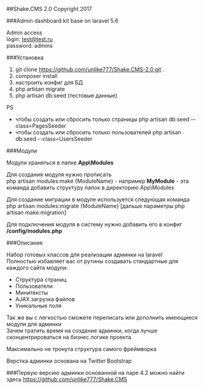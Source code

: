 ##Shake.CMS 2.0 Copyright 2017

###Admin dashboard kit base on laravel 5.6

Admin access  
login: test@test.ru  
password: admins 

###Установка

1. git clone https://github.com/unlike777/Shake.CMS-2.0.git .
2. composer install
3. настроить конфиг для БД
4. php artisan migrate
5. php artisan db:seed (тестовые данные)

PS
+ чтобы создать или сбросить только страницы php artisan db:seed --class=PagesSeeder
+ чтобы создать или сбросить только пользователей php artisan db:seed --class=UsersSeeder

###Модули

Модули храняться в папке **App\Modules**  
  
Для создания модуля нужно прописать  
php artisan modules:make {ModuleName} - например **MyModule** - эта команда добавить структуру папок в директорию App\Modules  
  
Для создание миграции в модуле используется следующая команда  
php artisan modules:migrate {ModuleName} [дальше параметры php artisan make:migration]  
  
Для подключения модуля в систему нужно добавить его в конфиг **/config/modules.php**  
  
###Описание

Набор готовых классов для реализации админки на laravel  
Полностью избавляет вас от рутины создавать стандартные для каждого сайта модули:
* Структура страниц
* Пользователи
* Минитексты
* AJAX загрузка файлов
* Уникальные поля

Так же вы с легкостью сможете переписать или дополнить имеющиеся модули для админки  
Зачем тратить время на создание админки, когда лучше сконцентрироваться на бизнес логике проекта

Максимально не тронута структура самого фреймворка

Верстка админки основана на Twitter Bootstrap

###Первую версию админки основанной на ларе 4.2 можно найти здесь
https://github.com/unlike777/Shake.CMS

